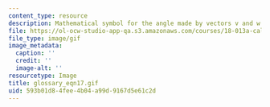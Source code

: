 ```yaml
---
content_type: resource
description: Mathematical symbol for the angle made by vectors v and w.
file: https://ol-ocw-studio-app-qa.s3.amazonaws.com/courses/18-013a-calculus-with-applications-spring-2005/593b01d84fee4b04a99d9167d5e61c2d_glossary_eqn17.gif
file_type: image/gif
image_metadata:
  caption: ''
  credit: ''
  image-alt: ''
resourcetype: Image
title: glossary_eqn17.gif
uid: 593b01d8-4fee-4b04-a99d-9167d5e61c2d
---
```

